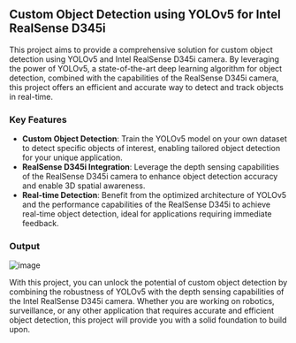 
## Custom Object Detection using YOLOv5 for Intel RealSense D345i

This project aims to provide a comprehensive solution for custom object detection using YOLOv5 and Intel RealSense D345i camera. By leveraging the power of YOLOv5, a state-of-the-art deep learning algorithm for object detection, combined with the capabilities of the RealSense D345i camera, this project offers an efficient and accurate way to detect and track objects in real-time.

### Key Features

- **Custom Object Detection**: Train the YOLOv5 model on your own dataset to detect specific objects of interest, enabling tailored object detection for your unique application.
- **RealSense D345i Integration**: Leverage the depth sensing capabilities of the RealSense D345i camera to enhance object detection accuracy and enable 3D spatial awareness.
- **Real-time Detection**: Benefit from the optimized architecture of YOLOv5 and the performance capabilities of the RealSense D345i to achieve real-time object detection, ideal for applications requiring immediate feedback.

### Output
![image](https://github.com/SYED-ABRARUDDIN/Custom-3D-object-detection-using-Realsense-D345i/assets/66572282/0523e8b5-3939-40c5-b555-1aa6dcc8dc38)


With this project, you can unlock the potential of custom object detection by combining the robustness of YOLOv5 with the depth sensing capabilities of the Intel RealSense D345i camera. Whether you are working on robotics, surveillance, or any other application that requires accurate and efficient object detection, this project will provide you with a solid foundation to build upon.

